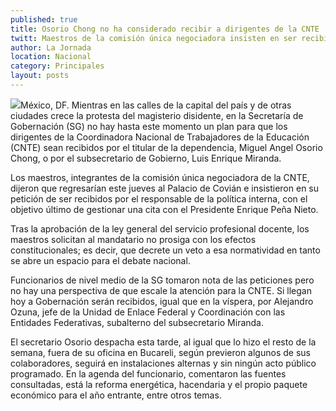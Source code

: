 ```yaml
---
published: true
title: Osorio Chong no ha considerado recibir a dirigentes de la CNTE
twitt: Maestros de la comisión única negociadora insisten en ser recibidos por el titular de la dependencia para gestionar una cita con el presidente Enrique Peña Nieto
author: La Jornada
location: Nacional
category: Principales
layout: posts
---
```


![](http://i.imgur.com/PLxQJsQm.jpg)México, DF. Mientras en las calles de la capital del país y de otras ciudades crece la protesta del magisterio disidente, en la Secretaría de Gobernación (SG) no hay hasta este momento un plan para que los dirigentes de la Coordinadora Nacional de Trabajadores de la Educación (CNTE) sean recibidos por el titular de la dependencia, Miguel Angel Osorio Chong, o por el subsecretario de Gobierno, Luis Enrique Miranda.

Los maestros, integrantes de la comisión única negociadora de la CNTE, dijeron que regresarían este jueves al Palacio de Covián e insistieron en su petición de ser recibidos por el responsable de la política interna, con el objetivo último de gestionar una cita con el Presidente Enrique Peña Nieto.

Tras la aprobación de la ley general del servicio profesional docente, los maestros solicitan al mandatario no prosiga con los efectos constitucionales; es decir, que decrete un veto a esa normatividad en tanto se abre un espacio para el debate nacional.

Funcionarios de nivel medio de la SG tomaron nota de las peticiones pero no hay una perspectiva de que escale la atención para la CNTE. Si llegan hoy a Gobernación serán recibidos, igual que en la víspera, por Alejandro Ozuna, jefe de la Unidad de Enlace Federal y Coordinación con las Entidades Federativas, subalterno del subsecretario Miranda.

El secretario Osorio despacha esta tarde, al igual que lo hizo el resto de la semana, fuera de su oficina en Bucareli, según previeron algunos de sus colaboradores, seguirá en instalaciones alternas y sin ningún acto público programado. En la agenda del funcionario, comentaron las fuentes consultadas, está la reforma energética, hacendaria y el propio paquete económico para el año entrante, entre otros temas.
